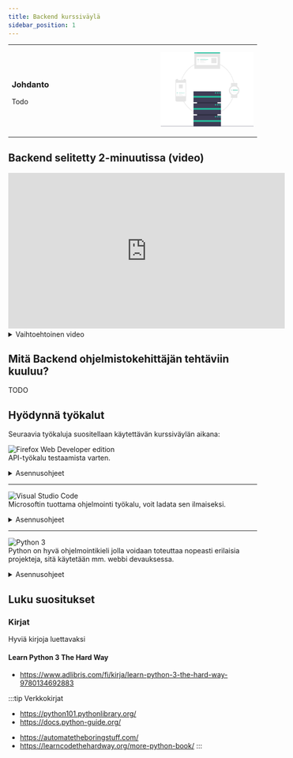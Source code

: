 ```yaml
---
title: Backend kurssiväylä
sidebar_position: 1
---
```


<table>
<tr>
<td width="60%">  

### Johdanto
Todo

  

</td>
<td>

![img](/img/undraw_backend.svg)

</td>
</tr>
</table>

## Backend selitetty 2-minuutissa (video)
<iframe width="560" height="315" src="https://www.youtube-nocookie.com/embed/cbSrsYiRamo" title="YouTube video player" frameborder="0" allow="accelerometer; autoplay; clipboard-write; encrypted-media; gyroscope; picture-in-picture" allowfullscreen></iframe>

<details>
  <summary>Vaihtoehtoinen video</summary>
  

<iframe width="560" height="315" src="https://www.youtube-nocookie.com/embed/WwbBOQaM0Zw" title="YouTube video player" frameborder="0" allow="accelerometer; autoplay; clipboard-write; encrypted-media; gyroscope; picture-in-picture" allowfullscreen></iframe>

</details>  

## Mitä Backend ohjelmistokehittäjän tehtäviin kuuluu? 

TODO

## Hyödynnä työkalut

Seuraavia työkaluja suositellaan käytettävän kurssiväylän aikana:  
  
![Firefox Web Developer edition](https://img.shields.io/badge/Postman-3d3d3d?style=for-the-badge&logo=postman&logoColor=orange)  
API-työkalu testaamista varten.
<details>
  <summary>Asennusohjeet</summary>
  

  #### Visual Studio Coden asennus
  1. A numbered
  2. list
     * With some
     * Sub bullets  
  

</details>  

___
![Visual Studio Code](https://img.shields.io/badge/Visual_Studio_Code-666666?style=for-the-badge&logo=visualstudiocode&logoColor=white)  
Microsoftin tuottama ohjelmointi työkalu, voit ladata sen ilmaiseksi. 
<details>
  <summary>Asennusohjeet</summary>
  

  #### Visual Studio Coden asennus
  1. A numbered
  2. list
     * With some
     * Sub bullets  
  

</details>  

___
![Python 3](https://img.shields.io/badge/Python_3-43853D?style=for-the-badge&logo=python&logoColor=white)  
Python on hyvä ohjelmointikieli jolla voidaan toteuttaa nopeasti erilaisia projekteja, sitä käytetään mm. webbi devauksessa. 
<details>
  <summary>Asennusohjeet</summary>
  

  #### Python 3 asennus
  1. A numbered
  2. list
     * With some
     * Sub bullets  
  

</details>  

  
## Luku suositukset

### Kirjat
Hyviä kirjoja luettavaksi
#### Learn Python 3 The Hard Way
- https://www.adlibris.com/fi/kirja/learn-python-3-the-hard-way-9780134692883

:::tip Verkkokirjat
- https://python101.pythonlibrary.org/
- https://docs.python-guide.org/
<!-- - beastie.cs.ua.edu/cs150/book/index.html -->
- https://automatetheboringstuff.com/
- https://learncodethehardway.org/more-python-book/
:::